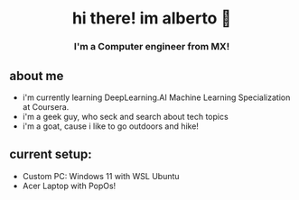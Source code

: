 <h1 align="center"> hi there! im alberto 👋</h1>

<h3 align="center"> I'm a Computer engineer from MX! </h3>

## about me

* i'm currently learning DeepLearning.AI Machine Learning Specialization at Coursera.
* i'm a geek guy, who seck and search about tech topics
* i'm a goat, cause i like to go outdoors and hike!

## current setup:

* Custom PC: Windows 11 with WSL Ubuntu
* Acer Laptop with PopOs!
